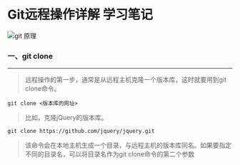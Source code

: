 # Git远程操作详解 学习笔记

![git 原理](http://image.beekka.com/blog/2014/bg2014061202.jpg)

### 一、git clone

***
> 远程操作的第一步，通常是从远程主机克隆一个版本库，这时就要用到git clone命令。

    git clone <版本库的网址>

> 比如，克隆jQuery的版本库。

    git clone https://github.com/jquery/jquery.git

> 该命令会在本地主机生成一个目录，与远程主机的版本库同名。如果要指定不同的目录名，可以将目录名作为git clone命令的第二个参数
